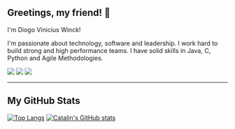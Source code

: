 ## Greetings, my friend! 👋 

I'm Diogo Vinicius Winck! 

I'm passionate about technology, software and leadership. I work hard to build strong and high performance teams. I have solid skills in Java, C, Python and Agile Methodologies. 

[<img src="https://img.shields.io/badge/twitter-%231DA1F2.svg?&style=for-the-badge&logo=twitter&logoColor=white" />](https://twitter.com/diogowinck) 
[<img src="https://img.shields.io/badge/medium-%2312100E.svg?&style=for-the-badge&logo=medium&logoColor=white" />](https://medium.com/diogo.winck)  [<img src="https://img.shields.io/badge/linkedin-%230077B5.svg?&style=for-the-badge&logo=linkedin&logoColor=white" />](https://www.linkedin.com/in/diogowinck/) 


---


## My GitHub Stats

[![Top Langs](https://github-readme-stats.vercel.app/api/top-langs/?username=dvwinck&hide=java,html,css&theme=dark)](https://github.com/anuraghazra/github-readme-stats) [![Catalin's GitHub stats](https://github-readme-stats.vercel.app/api?username=dvwinck&theme=dark)](https://github.com/anuraghazra/github-readme-stats)


<!--
**dvwinck/dvwinck** is a ✨ _special_ ✨ repository because its `README.md` (this file) appears on your GitHub profile.

Here are some ideas to get you started:

- 🔭 I’m currently working on ...
- 🌱 I’m currently learning ...
- 👯 I’m looking to collaborate on ...
- 🤔 I’m looking for help with ...
- 💬 Ask me about ...
- 📫 How to reach me: ...
- 😄 Pronouns: ...
- ⚡ Fun fact: ...
-->
